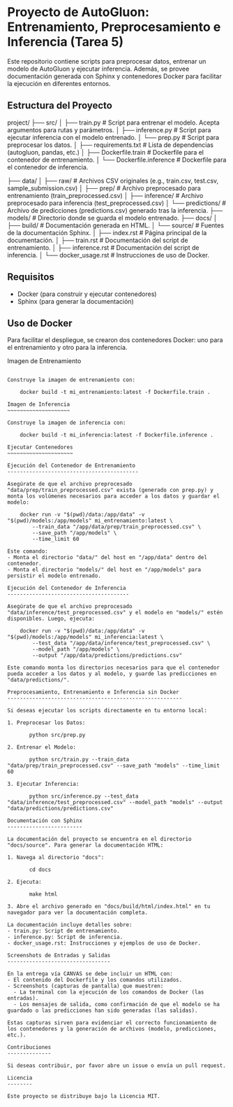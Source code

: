 Proyecto de AutoGluon: Entrenamiento, Preprocesamiento e Inferencia (Tarea 5)
===================================================================

Este repositorio contiene scripts para preprocesar datos, entrenar un modelo de AutoGluon y ejecutar inferencia. Además, se provee documentación generada con Sphinx y contenedores Docker para facilitar la ejecución en diferentes entornos.

Estructura del Proyecto
-----------------------

project/
├── src/
│   ├── train.py              # Script para entrenar el modelo. Acepta argumentos para rutas y parámetros.
│   ├── inference.py          # Script para ejecutar inferencia con el modelo entrenado.
│   └── prep.py               # Script para preprocesar los datos.
│   ├── requirements.txt          # Lista de dependencias (autogluon, pandas, etc.)
│   ├── Dockerfile.train          # Dockerfile para el contenedor de entrenamiento.
│   └── Dockerfile.inference      # Dockerfile para el contenedor de inferencia.

├── data/
│   ├── raw/                  # Archivos CSV originales (e.g., train.csv, test.csv, sample_submission.csv)
│   ├── prep/                 # Archivo preprocesado para entrenamiento (train_preprocessed.csv)
│   ├── inference/            # Archivo preprocesado para inferencia (test_preprocessed.csv)
│   └── predictions/          # Archivo de predicciones (predictions.csv) generado tras la inferencia.
├── models/                   # Directorio donde se guarda el modelo entrenado.
├── docs/
│   ├── build/                # Documentación generada en HTML.
│   └── source/               # Fuentes de la documentación Sphinx.
│       ├── index.rst         # Página principal de la documentación.
│       ├── train.rst         # Documentación del script de entrenamiento.
│       ├── inference.rst     # Documentación del script de inferencia.
│       └── docker_usage.rst  # Instrucciones de uso de Docker.



Requisitos
----------

- Docker (para construir y ejecutar contenedores)
- Sphinx (para generar la documentación)


Uso de Docker
-------------

Para facilitar el despliegue, se crearon dos contenedores Docker: uno para el entrenamiento y otro para la inferencia.

Imagen de Entrenamiento
~~~~~~~~~~~~~~~~~~~~~~~

Construye la imagen de entrenamiento con:

    docker build -t mi_entrenamiento:latest -f Dockerfile.train .

Imagen de Inferencia
~~~~~~~~~~~~~~~~~~~~

Construye la imagen de inferencia con:

    docker build -t mi_inferencia:latest -f Dockerfile.inference .

Ejecutar Contenedores
~~~~~~~~~~~~~~~~~~~~~

Ejecución del Contenedor de Entrenamiento
------------------------------------------

Asegúrate de que el archivo preprocesado "data/prep/train_preprocessed.csv" exista (generado con prep.py) y monta los volúmenes necesarios para acceder a los datos y guardar el modelo:

    docker run -v "$(pwd)/data:/app/data" -v "$(pwd)/models:/app/models" mi_entrenamiento:latest \
        --train_data "/app/data/prep/train_preprocessed.csv" \
        --save_path "/app/models" \
        --time_limit 60

Este comando:
- Monta el directorio "data/" del host en "/app/data" dentro del contenedor.
- Monta el directorio "models/" del host en "/app/models" para persistir el modelo entrenado.

Ejecución del Contenedor de Inferencia
---------------------------------------

Asegúrate de que el archivo preprocesado "data/inference/test_preprocessed.csv" y el modelo en "models/" estén disponibles. Luego, ejecuta:

    docker run -v "$(pwd)/data:/app/data" -v "$(pwd)/models:/app/models" mi_inferencia:latest \
        --test_data "/app/data/inference/test_preprocessed.csv" \
        --model_path "/app/models" \
        --output "/app/data/predictions/predictions.csv"

Este comando monta los directorios necesarios para que el contenedor pueda acceder a los datos y al modelo, y guarde las predicciones en "data/predictions/".

Preprocesamiento, Entrenamiento e Inferencia sin Docker
--------------------------------------------------------

Si deseas ejecutar los scripts directamente en tu entorno local:

1. Preprocesar los Datos:

       python src/prep.py

2. Entrenar el Modelo:

       python src/train.py --train_data "data/prep/train_preprocessed.csv" --save_path "models" --time_limit 60

3. Ejecutar Inferencia:

       python src/inference.py --test_data "data/inference/test_preprocessed.csv" --model_path "models" --output "data/predictions/predictions.csv"

Documentación con Sphinx
------------------------

La documentación del proyecto se encuentra en el directorio "docs/source". Para generar la documentación HTML:

1. Navega al directorio "docs":

       cd docs

2. Ejecuta:

       make html

3. Abre el archivo generado en "docs/build/html/index.html" en tu navegador para ver la documentación completa.

La documentación incluye detalles sobre:
- train.py: Script de entrenamiento.
- inference.py: Script de inferencia.
- docker_usage.rst: Instrucciones y ejemplos de uso de Docker.

Screenshots de Entradas y Salidas
---------------------------------

En la entrega vía CANVAS se debe incluir un HTML con:
- El contenido del Dockerfile y los comandos utilizados.
- Screenshots (capturas de pantalla) que muestren:
  - La terminal con la ejecución de los comandos de Docker (las entradas).
  - Los mensajes de salida, como confirmación de que el modelo se ha guardado o las predicciones han sido generadas (las salidas).

Estas capturas sirven para evidenciar el correcto funcionamiento de los contenedores y la generación de archivos (modelo, predicciones, etc.).

Contribuciones
--------------

Si deseas contribuir, por favor abre un issue o envía un pull request.

Licencia
--------

Este proyecto se distribuye bajo la Licencia MIT.
